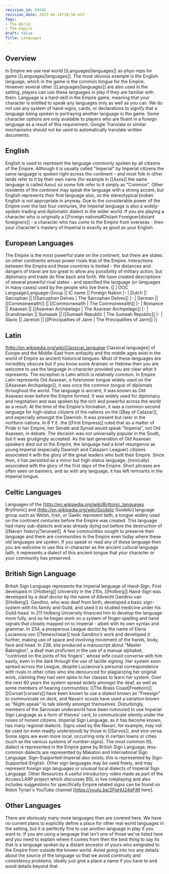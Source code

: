 ```yaml
---
revision_id: 99248
revision_date: 2023-04-14T18:50:45Z
Tags:
- The-World
- The-Empire
draft: false
Title: Languages
---
```

## Overview
In Empire we use real world [[Languages|languages]] as phys-reps for game [[Languages|languages]]. The most obvious example is the English language, which in the game is the common tongue for the Empire. However several other [[Languages|languages]] are also used in the setting, players can use these languages in play if they are familiar with them.
Language is a hard-skill in the Empire game, meaning that your character is entitled to speak any languages only as well as you can. We do not use any system of hand-signs, cards, or declarations to signify that a language being spoken is portraying another language in the game. Some character options are only available to players who are fluent in a foreign language as a result of this requirement.  Google Translate or similar mechanisms should not be used to automatically translate written documents.
## English
English is used to represent the language commonly spoken by all citizens of the Empire. Although it is usually called "Imperial" by Imperial citizens the same language is spoken right across the continent - and most folk in other lands refer to it by their own name (for example in [[Axos]] the same language is called Axou) so some folk refer to it simply as "Common". Other residents of the continent may speak the language with a strong accent, but English represents their first language also, so the stereotypical broken English is not appropriate in anyway.
Due to the considerable power of the Empire over the last four centuries, the Imperial language is also a widely-spoken trading and diplomatic dialect in the wider world. If you are playing a character who is originally a [[Foreign nations#Distant Foreigner|distant foreigners]] - a character who has come to the Empire from overseas - then your character's mastery of Imperial is exactly as good as your English.
## European Languages
The Empire is the most powerful state on the continent, but there are states on other continents whose power rivals that of the Empire. Interactions between the Empire and these countries is limited - the distances and dangers of travel are too great to allow any possibility of military action, but diplomacy and trade do flow back and forth.
We have created descriptions of several powerful rival states - and specified the language (or languages in many cases) used by the people who live there. 
{|
| OOC Language/Language-Group || IC name || Foreign Nation
|-
| Dutch || Sarcophan || [[Sarcophan Delves | The Sarcophan Delves]]
|-
| German || [[Commonwealth]] || [[Commonwealth | The Commonwealth]]
|-
| Romance || Asavean || [[Asavean Archipelago | The Asavean Archipelago]]
|-
| Scandinavian || Sumaask || [[Sumaah Republic | The Sumaah Republic]]
|-
| Slavic || Jarmish || [[Principalities of Jarm | The Principalities of Jarm]]
|}
## Latin
[http://en.wikipedia.org/wiki/Classical_language Classical languages] of Europe and the Middle-East from antiquity and the middle ages exist in the world of Empire as ancient historical tongues. Most of these languages are incredibly obscure but if you know some Aramaic or Hebrew then you are welcome to use the language in-character provided you are clear what it represents. 
The exception is Latin which is relatively common. In Empire Latin represents Old Asavean, a forerunner tongue widely used on the [[Asavean Archipelago]], it was once the common tongue of diplomats throughout the world. The language is ancient, it was known as Old Asavean even before the Empire formed. It was widely used for diplomacy and negotiation and was spoken by the rich and powerful across the world as a result.
At the time of the Empire's formation, it was a common second language for high-status citizens of the nations on the [[Bay of Catazar]], and especially amongst the Dawnish. It was present but rarer in the northern nations. In 6 Y.E. the [[First Empress]] ruled that as a matter of Pride in her Empire, her Senate and Synod would speak "Imperial", not Old Asavean, in debate. The decision was not universally popular in the South, but it was grudgingly accepted.
As the last generation of Old Asavean speakers died out in the Empire, the language had a brief resurgence as young Imperial (especially Dawnish and Catazarri Leaguer) citizens associated it with the glory of the great leaders who built their Empire. Since then, it has persisted as a minor but high-status language, (ironically) associated with the glory of the first days of the Empire. Short phrases are often seen on banners, and as with any language, it has left remnants in the Imperial tongue.
## Celtic Languages
Languages of the [http://en.wikipedia.org/wiki/Brittonic_languages Brythonic] and [http://en.wikipedia.org/wiki/Goidelic Goidelic] language group such as Welsh, Irish, or Gaelic represent Iaith, a tongue widely used on the continent centuries before the Empire was created. This language had many sub-dialects and was already dying out before the destruction of [[Navarr history|Terunael]]. A few communities sought to preserve their language and there are communities in the Empire even today where these old languages are spoken.
If you speak or read any of these language then you are welcome to use this in-character as the ancient cultural language Iaith, it represents a dialect of this ancient tongue that your character or your community has preserved.
## British Sign Language
British Sign Language represents the Imperial language of Hand-Sign. First developed in [[Holberg]] University in the 210s, [[Holberg]] Hand-Sign was developed by a deaf doctor by the name of Albrecht Gandino van [[Holberg]]. Gandino, who was deaf from birth, developed a basic sign-system with his family and Guild, and used it to studied medicine under his Guild-head. In 211 Holberg University financed him to develop the language more fully, and so he began work on a system of finger-spelling and hand signals that closely mapped on to Imperial - albeit with its own syntax and grammar.
In 234, a prosperous League doctor by the name of Elena Lucianova von [[Temeschwar]] took Gandino's work and developed it further, making use of space and involving movement of the hands, body, face and head. In 238, she produced a manuscript about "Master Babington", a deaf man proficient in the use of a manual alphabet, "contrived on the joints of his fingers", whose wife could converse with him easily, even in the dark through the use of tactile signing.  Her system soon spread across the League, despite Lucianova's personal correspondence with rivals in other cities who she denounced for plagiarizing her original work, claiming they had sent spies to her classes to learn her system.
Over the next 80 years the system spread widely amongst the deaf, as well as some members of hearing communities: [[The Brass Coast|Freeborn]] [[Corsair|corsairs]] have been known to use a dialect known as "Freesign" to communicate on deck, and Navarri scouts have used a variation known as "Night-speak" to talk silently amongst themselves. Disturbingly, members of the Sarvosian underworld have been rumoured to use Imperial Sign Language as a form of thieves' cant, to communicate silently under the noses of honest citizens.
Imperial Sign Language, as it has become known, has many regional dialects. Signs used by the Navarr, for example, may not be used (or even readily understood) by those in [[Sarvos]], and vice versa. Some signs are even more local, occurring only in certain towns or cities (such as the various systems of number-signs).
The most common ISL dialect is represented in the Empire game by British Sign Language; less-common dialects are represented by Makaton and International Sign Language. Sign-Supported-Imperial also exists; this is represented by Sign-Supported-English. Other sign languages may be used freely, and may represent foreign sign languages or unusual local dialects of Imperial Sign Language.
Other Resources
A useful introductory video made as part of the Access:LARP project which discusses BSL in live roleplaying and also includes suggestions for specifically Empire related signs can be found on Robin Tynan's YouTube channel [https://youtu.be/2PqHU24qFiM here].
## Other Languages
There are obviously many more languages than are covered here. We have no current plans to explicitly define a place for other real world languages in the setting, but it is perfectly fine to use another language in play if you want to. If you are using a language that isn't one of those we've listed here and you need to explain where it comes from then the best thing to say its that is a language spoken by a distant ancestor of yours who emigrated to the Empire from outside the known world. Avoid going into too any details about the source of the language so that we avoid continuity and consistency problems; ideally just give a place a name if you have to and avoid details beyond that.